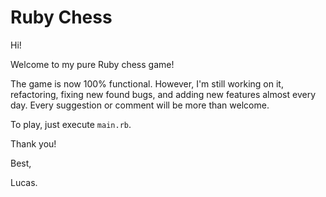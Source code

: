 # Ruby Chess

Hi!

Welcome to my pure Ruby chess game!

The game is now 100% functional. However, I'm still working on it, refactoring, fixing new found bugs, and adding new features almost every day. Every suggestion or comment will be more than welcome.

To play, just execute `main.rb`.

Thank you!

Best, 

Lucas.